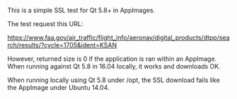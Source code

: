 This is a simple SSL test for Qt 5.8+ in AppImages.

The test request this URL:

https://www.faa.gov/air_traffic/flight_info/aeronav/digital_products/dtpp/search/results/?cycle=1705&ident=KSAN

However, returned size is 0 if the application is ran within an AppImage. When running against Qt 5.8 in 16.04 locally, it works and downloads OK.

When running locally using Qt 5.8 under /opt, the SSL download fails like the AppImage under Ubuntu 14.04.

